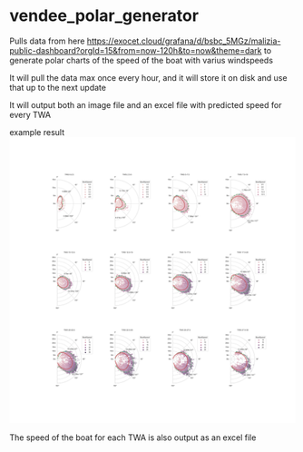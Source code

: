 # vendee_polar_generator

Pulls data from here https://exocet.cloud/grafana/d/bsbc_5MGz/malizia-public-dashboard?orgId=15&from=now-120h&to=now&theme=dark to generate polar charts of the speed of the boat with varius windspeeds

It will pull the data max once every hour, and it will store it on disk and use that up to the next update

It will output both an image file and an excel file with predicted speed for every TWA

example result
![alt text](https://raw.githubusercontent.com/nas-/vendee_polar_generator/master/Polars.png "polars")

The speed of the boat for each TWA is also output as an excel file

